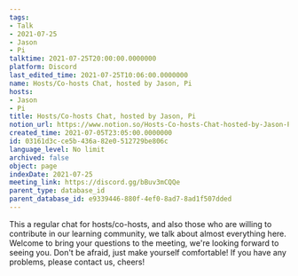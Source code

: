 ```yaml
---
tags:
- Talk
- 2021-07-25
- Jason
- Pi
talktime: 2021-07-25T20:00:00.0000000
platform: Discord
last_edited_time: 2021-07-25T10:06:00.0000000
name: Hosts/Co-hosts Chat, hosted by Jason, Pi
hosts:
- Jason
- Pi
title: Hosts/Co-hosts Chat, hosted by Jason, Pi
notion_url: https://www.notion.so/Hosts-Co-hosts-Chat-hosted-by-Jason-Pi-03161d3cce5b436a82e0512729be806c
created_time: 2021-07-05T23:05:00.0000000
id: 03161d3c-ce5b-436a-82e0-512729be806c
language_level: No limit
archived: false
object: page
indexDate: 2021-07-25
meeting_link: https://discord.gg/bBuv3mCQQe
parent_type: database_id
parent_database_id: e9339446-880f-4ef0-8ad7-8ad1f507dded
---
```







This a regular chat for hosts/co-hosts, and also those who are willing to contribute in our learning community, we talk about almost everything here. Welcome to bring your questions to the meeting, we're looking forward to seeing you. Don't be afraid, just make yourself comfortable!
If you have any problems, please contact us, cheers!




